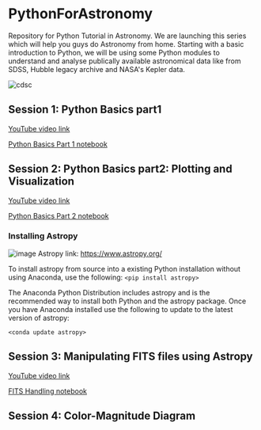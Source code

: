 # PythonForAstronomy
Repository for Python Tutorial in Astronomy. We are launching this series which will help you guys do Astronomy from home.
Starting with a basic introduction to Python, we will be using some Python modules to understand and analyse publically available astronomical data like from SDSS, Hubble legacy archive and NASA's Kepler data.

![cdsc](https://raw.githubusercontent.com/Horizonrepo/PythonForAstronomy/master/Poster.jpeg)


## Session 1: Python Basics part1


[YouTube video link](https://youtu.be/HfYR0uwYAyM)


[Python Basics Part 1 notebook](https://github.com/Horizonrepo/PythonForAstronomy/blob/master/Python%20Basics1/PYTHON%20TUTORIAL%201.ipynb)

## Session 2: Python Basics part2: Plotting and Visualization


[YouTube video link](https://youtu.be/bGQQnNWlcMM)

[Python Basics Part 2 notebook](https://github.com/Horizonrepo/PythonForAstronomy/blob/master/Python%20Basic%202/PYTHON_TUTORIAL%202.ipynb)


### Installing Astropy

![image](https://www.astropy.org/images/astropy_project_logo.svg)
Astropy link: https://www.astropy.org/

To install astropy from source into a existing Python installation without using Anaconda, use the following:
`<pip install astropy>`
  
The Anaconda Python Distribution includes astropy and is the recommended way to install both Python and the astropy package. Once you have Anaconda installed use the following to update to the latest version of astropy:

`<conda update astropy>`
  
## Session 3: Manipulating FITS files using Astropy

[YouTube video link](https://youtu.be/goH9yXu4jWw)

[FITS Handling notebook](https://github.com/Horizonrepo/PythonForAstronomy/blob/master/FITS%20Handling/PythonforAstronomy3.ipynb)


## Session 4: Color-Magnitude Diagram
